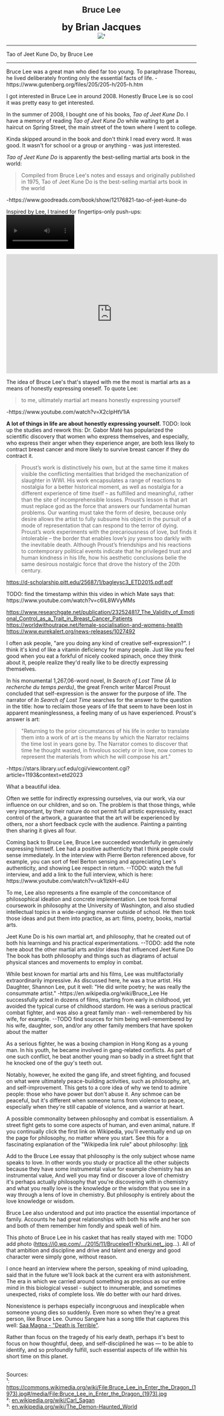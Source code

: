 ## <div align="center">Bruce Lee<div>
<div style="font-size: 25px; font-weight: bold;" align="center">by Brian Jacques</div>

<div align="center">
  <img src="https://bradleyculley.github.io/images/Bruce_Lee.jpeg" />¹
</div>

_______________________________________________
Tao of Jeet Kune Do, by Bruce Lee

------------------------------
<p>
    Bruce Lee was a great man who died far too young.
    To paraphrase Thoreau, he lived deliberately fronting only the essential facts of life. -https://www.gutenberg.org/files/205/205-h/205-h.htm
</p>

<p>
    I got interested in Bruce Lee in around 2008.
    Honestly Bruce Lee is so cool it was pretty easy to get interested.
</p>

<p>
    In the summer of 2008, I bought one of his books, <i>Tao of Jeet Kune Do</i>. 
    I have a memory of reading <i>Tao of Jeet Kune Do</i> while waiting to get a haircut on Spring Street, the main street of the town where I went to college.
</p>

<p>
    Kinda skipped around in the book and don't think I read every word. It was good.
    It wasn't for school or a group or anything - was just interested.
</p>

<p>
    <i>Tao of Jeet Kune Do</i> is apparently the best-selling martial arts book in the world:
    <blockquote>
    Compiled from Bruce Lee's notes and essays and originally published in 1975, Tao of Jeet Kune Do is the best-selling martial arts book in the world
    </blockquote>
    -https://www.goodreads.com/book/show/12176821-tao-of-jeet-kune-do
</p>

<p>
Inspired by Lee, I trained for fingertips-only push-ups:

<video src='https://bradleyculley.github.io/images/thumb-tip-push-ups-edited.mp4' width=180/>

</p>

<iframe id="video" width="560" height="315" src="https://github.com/user-attachments/assets/7de05d69-2b69-416b-aafc-6dc9f42d20db" frameborder="0" allow="autoplay; encrypted-media" allowfullscreen></iframe>


<p>
The idea of Bruce Lee's that's stayed with me the most is martial arts as a means of honestly expressing oneself.
To quote Lee:
<blockquote>
to me, ultimately martial art means honestly expressing yourself
</blockquote>
-https://www.youtube.com/watch?v=X2clpHtV1iA
</p>

<p>
    <b>A lot of things in life are about honestly expressing yourself.</b>
    TODO: look up the studies and rework this: Dr. Gabor Maté has popularized the scientific discovery that women who express themselves, and especially, who express their anger when they experience anger, are both less likely to contract breast cancer and more likely to survive breast cancer if they do contract it.
</p>


<blockquote>
Proust’s work is distinctively his own, but at the same time it makes visible the
conflicting mentalities that bridged the mechanization of slaughter in WWI. His work
encapsulates a range of reactions to nostalgia for a better historical moment, as well as nostalgia
for a different experience of time itself – as fulfilled and meaningful, rather than the site of
incomprehensible losses. Proust’s lesson is that art must replace god as the force that answers our
fundamental human problems. Our wanting must take the form of desire, because only desire
allows the artist to fully subsume his object in the pursuit of a mode of representation that can
respond to the terror of dying. Proust’s work experiments with the precariousness of love, but
finds it intolerable – the border that enables love’s joy yawns too darkly with the inevitable
death. Although Proust’s friendships and his reactions to contemporary political events indicate
that he privileged trust and human kindness in his life, how his aesthetic conclusions belie the
same desirous nostalgic force that drove the history of the 20th century. 
</blockquote>

https://d-scholarship.pitt.edu/25687/1/bagleysc3_ETD2015.pdf.pdf

</p>
TODO: find the timestamp within this video in which Mate says that: https://www.youtube.com/watch?v=c6IL8WVyMMs

https://www.researchgate.net/publication/232524817_The_Validity_of_Emotional_Control_as_a_Trait_in_Breast_Cancer_Patients
https://worldwithoutrape.net/female-socialisation-and-womens-health
https://www.eurekalert.org/news-releases/1027492

<p>
I often ask people, "are you doing any kind of creative self-expression?".
I think it's kind of like a vitamin deficiency for many people.
Just like you feel good when you eat a forkful of nicely cooked spinach, once they think about it, people realize they'd really like to be directly expressing themselves.
</p>

<p>
In his monumental 1,267,06-word novel, <i>In Search of Lost Time (À la recherche du temps perdu)</i>, the great French writer Marcel Proust concluded that self-expression is the answer for the purpose of life.
The narrator of <i>In Search of Lost Time</i> searches for the answer to the question in the title: how to reclaim those years of life that seem to have been lost in apparent meaninglessness, a feeling many of us have experienced.
Proust's answer is art:
<blockquote>
"Returning to the prior circumstances of his life in order to translate them into a work of art is the means by which the Narrator reclaims the time lost in years gone by.
The Narrator comes to discover that time he thought wasted, in frivolous society or in love, now comes to represent the materials from which he will compose his art."
</blockquote>
-https://stars.library.ucf.edu/cgi/viewcontent.cgi?article=1193&context=etd2023

What a beautiful idea.
</p>

<p>
    Often we settle for indirectly expressing ourselves, via our work, via our influence on our children, and so on.
    The problem is that those things, while very important, by their nature do not permit full artistic expressivity, exact control of the artwork, a guarantee that the art will be experienced by others, nor a short feedback cycle with the audience.
    Painting a painting then sharing it gives all four.
</p>

<p>
    Coming back to Bruce Lee, Bruce Lee succeeded wonderfully in genuinely expressing himself.
    Lee had a positive authenticity that I think people could sense immediately.
    In the interview with Pierre Berton referenced above, for example, you can sort of feel Berton sensing and appreciating Lee's authenticity, and showing Lee respect in return.
    --TODO: watch the full interview, and add a link to the full interview, which is here: https://www.youtube.com/watch?v=uk1lzkH-e4U
</p>

<p>

</p>
    To me, Lee also represents a fine example of the concomitance of philosophical ideation and concrete implementation.
    Lee took formal coursework in philosophy at the University of Washington, and also studied intellectual topics in a wide-ranging manner outside of school.
    He then took those ideas and put them into practice, as art: films, poetry, books, martial arts.
</p>

<p>
Jeet Kune Do is his own martial art, and philosophy, that he created out of both his learnings and his practical experimentations.
--TODO: add the note here about the other martial arts and/or ideas that influenced Jeet Kune Do
The book has both philosophy and things such as diagrams of actual physical stances and movements to employ in combat.
</p>

<p>
While best known for martial arts and his films, Lee was multifactorially extraordinarily impressive.
As discussed here, he was a true artist.
His Daughter, Shannon Lee, put it well: "He did write poetry; he was really the consummate artist." -https://en.wikipedia.org/wiki/Bruce_Lee
He successfully acted in dozens of films, starting from early in childhood, yet avoided the typical curse of childhood stardom.
He was a serious practical combat fighter, and was also a great family man - well-remembered by his wife, for example.
--TODO find sources for him being well-remembered by his wife, daughter, son, and/or any other family members that have spoken about the matter
</p>

As a serious fighter, he was a boxing champion in Hong Kong as a young man. In his youth, he became involved in gang-related conflicts.
As part of one such conflict, he beat another young man so badly in a street fight that he knocked one of the guy's teeth out.

Notably, however, he exited the gang life, and street fighting, and focused on what were ultimately peace-building activities, such as philosophy, art, and self-improvement.
This gets to a core idea of why we tend to admire people: those who have power but don't abuse it.
Any schmoe can be peaceful, but it's different when someone turns from violence to peace, especially when they're still capable of violence, and a warrior at heart.

A possible commonality between philosophy and combat is essentialism.
A street fight gets to some core aspects of human, and even animal, nature.
If you continually click the first link on Wikipedia, you'll eventually end up on the page for philosophy, no matter where you start.
See this for a fascinating explanation of the "Wikipedia link rule" about philosophy: [link](https://www.youtube.com/watch?v=-llumS2rA8I)

Add to the Bruce Lee essay that philosophy is the only subject whose name speaks to love. In other words you study or practice all the other subjects because they have some instrumental value for example chemistry has an instrumental value, And well you may find or discover a love of chemistry it's perhaps actually philosophy that you're discovering with in chemistry and what you really love is the knowledge or the wisdom that you see in a way through a lens of love in chemistry. But philosophy is entirely about the love knowledge or wisdom.

Bruce Lee also understood and put into practice the essential importance of family. Accounts he had great relationships with both his wife and her son and both of them remember him fondly and speak well of him.

This photo of Bruce Lee in his casket that has really stayed with me: TODO add photo (https://i0.wp.com/.../2015/11/Brucelee11-Khurki.net_.jpg...). All of that ambition and discipline and drive and talent and energy and good character were simply gone, without reason.

I once heard an interview where the person, speaking of mind uploading, said that in the future we'll look back at the current era with astonishment. The era in which we carried around something as precious as our entire mind in this biological vessel - subject to innumerable, and sometimes unexpected, risks of complete loss. We do better with our hard drives.

Nonexistence is perhaps especially incongruous and inexplicable when someone young dies so suddenly. Even more so when they're a great person, like Bruce Lee. Oumou Sangare has a song title that captures this well: [Saa Magna - "Death is Terrible"](https://www.youtube.com/watch?v=4_YyroDeZrY).

Rather than focus on the tragedy of his early death, perhaps it's best to focus on how thoughtful, deep, and self-disciplined he was — to be able to identify, and so profoundly fulfill, such essential aspects of life within his short time on this planet. 

<br/>
Sources:<br/>
¹: <a target="_blank" href="https://commons.wikimedia.org/wiki/File:Bruce_Lee_in_Enter_the_Dragon_(1973).jpg#/media/File:Bruce_Lee_in_Enter_the_Dragon_(1973).jpg">https://commons.wikimedia.org/wiki/File:Bruce_Lee_in_Enter_the_Dragon_(1973).jpg#/media/File:Bruce_Lee_in_Enter_the_Dragon_(1973).jpg</a><br/>
²: <a target="_blank" href="https://en.wikipedia.org/wiki/Carl_Sagan">en.wikipedia.org/wiki/Carl_Sagan</a><br/>
³: <a target="_blank" href="https://en.wikipedia.org/wiki/The_Demon-Haunted_World">en.wikipedia.org/wiki/The_Demon-Haunted_World</a><br/>
